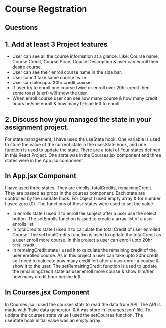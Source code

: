 # Course Regstration

##  Questions

## 1. Add at least 3 Project features 

- User can see all the course information at a glance. Like: Course name, Course Credit, Course Price, Course Description & user can enroll their desire course.
- User can see their enroll course name in the side bar.
- User cann't take same course twice.
- User can take upto 20hr credit course.
- If user try to enroll one course twice or enroll over 20hr credit then some toast (alert) will show the user.
- When enroll course user can see how many course & how many credit hours he/she enroll & how many he/she left to enroll.


## 2. Discuss how you managed the state in your assignment project.

For state management, I have used the useState hook. One variable is used to store the value of the current state in the usesState hook, and one function is used to update the state. There are a total of Four states defined in this React Project. One state was in the Courses.jsx component and three states were in the App.jsx component.

## In App.jsx Component

I have used three states. They are enrolls, totalCredits, remainingCredit. They are passed as props in the courses component. Each state are controlled by the useSate hook. For Object I used empty array & for number I used zero (0). The functions of these states were used to set the value. 
- In enrolls state I used it to enroll the subject after a user use the select button. The setEnrolls function is used to create a array list of a user enrolls list. 
- In totalCredits state I used it to calculate the total Credit of user enrolled Course. The setTotalCredits function is used to update the totalCredit as a user enroll more course. In this project a user can enroll upto 20hr total credit.
- In remaingCredit state I used it to calculate the remaining credit of the user enrolled course. As in this project a user can take upto 20hr credit so I need to calucate how many credit left after a user enroll a course & show it to the user. The setRemainingCredit function is used to update the remainingCredit state as user enroll more course & show him/her how many credit hour he/she left.


## In Courses.jsx Component

In Courses.jsx I used the courses state to read the data from API. The API is made with 'Fake data generator' & it was store in 'courses.json' file. To update the courses state value I used the setCourses function. The useState hook initial value was an empty array. 
